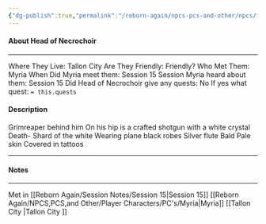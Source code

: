 ```yaml
---
{"dg-publish":true,"permalink":"/reborn-again/npcs-pcs-and-other/npcs/friendly/head-of-necrochoir/"}
---
```



#### About Head of Necrochoir 
---
Where They Live: Tallon City 
Are They Friendly: Friendly?
Who Met Them: Myria
When Did Myria meet them: Session 15
Session Myria heard about them: Session 15
Did Head of Necrochoir  give any quests: No
	If yes what quest: `= this.quests`


#### Description
Grimreaper behind him 
On his hip is a crafted shotgun with a white crystal
Death- Shard of the white
Wearing plane black robes 
Silver flute
Bald
Pale skin
Covered in tattoos 


---

#### Notes
---

Met in [[Reborn Again/Session Notes/Session 15\|Session 15]]
[[Reborn Again/NPCS,PCS,and Other/Player Characters/PC's/Myria\|Myria]]
[[Tallon City \|Tallon City ]]

